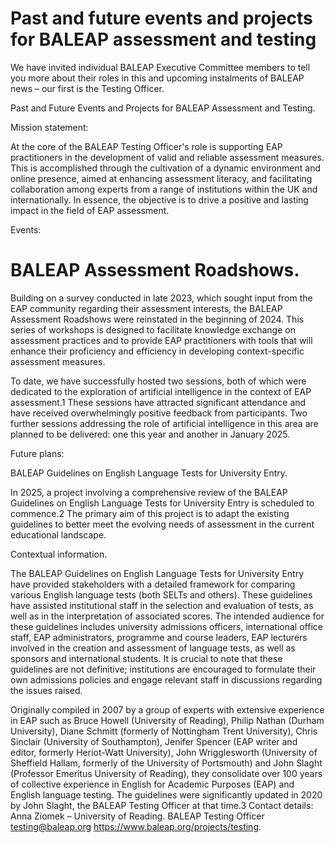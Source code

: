 # Past and future events and projects for BALEAP assessment and testing

We have invited individual BALEAP Executive Committee members to tell you more about their roles in this and upcoming instalments of BALEAP news – our first is the Testing Officer.

Past and Future Events and Projects for BALEAP Assessment and Testing.

Mission statement:

At the core of the BALEAP Testing Officer's role is supporting EAP practitioners in the development of valid and reliable assessment measures. This is accomplished through the cultivation of a dynamic environment and online presence, aimed at enhancing assessment literacy, and facilitating collaboration among experts from a range of institutions within the UK and internationally. In essence, the objective is to drive a positive and lasting impact in the field of EAP assessment.

Events:

# BALEAP Assessment Roadshows.

Building on a survey conducted in late 2023, which sought input from the EAP community regarding their assessment interests, the BALEAP Assessment Roadshows were reinstated in the beginning of 2024. This series of workshops is designed to facilitate knowledge exchange on assessment practices and to provide EAP practitioners with tools that will enhance their proficiency and efficiency in developing context-specific assessment measures.

To date, we have successfully hosted two sessions, both of which were dedicated to the exploration of artificial intelligence in the context of EAP assessment.1 These sessions have attracted significant attendance and have received overwhelmingly positive feedback from participants. Two further sessions addressing the role of artificial intelligence in this area are planned to be delivered: one this year and another in January 2025.

Future plans:

BALEAP Guidelines on English Language Tests for University Entry.

In 2025, a project involving a comprehensive review of the BALEAP Guidelines on English Language Tests for University Entry is scheduled to commence.2 The primary aim of this project is to adapt the existing guidelines to better meet the evolving needs of assessment in the current educational landscape.

Contextual information.

The BALEAP Guidelines on English Language Tests for University Entry have provided stakeholders with a detailed framework for comparing various English language tests (both SELTs and others). These guidelines have assisted institutional staff in the selection and evaluation of tests, as well as in the interpretation of associated scores. The intended audience for these guidelines includes university admissions officers, international office staff, EAP administrators, programme and course leaders, EAP lecturers involved in the creation and assessment of language tests, as well as sponsors and international students. It is crucial to note that these guidelines are not definitive; institutions are encouraged to formulate their own admissions policies and engage relevant staff in discussions regarding the issues raised.

Originally compiled in 2007 by a group of experts with extensive experience in EAP such as Bruce Howell (University of Reading), Philip Nathan (Durham University), Diane Schmitt (formerly of Nottingham Trent University), Chris Sinclair (University of Southampton), Jenifer Spencer (EAP writer and editor, formerly Heriot-Watt University), John Wrigglesworth (University of Sheffield Hallam, formerly of the University of Portsmouth) and John Slaght (Professor Emeritus University of Reading), they consolidate over 100 years of collective experience in English for Academic Purposes (EAP) and English language testing. The guidelines were significantly updated in 2020 by John Slaght, the BALEAP Testing Officer at that time.3 Contact details: Anna Ziomek – University of Reading. BALEAP Testing Officer testing@baleap.org https://www.baleap.org/projects/testing.